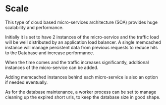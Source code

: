 # Scale

This type of cloud based micro-services architecture (SOA) provides huge scalability and performance.

Initially it is set to have 2 instances of the micro-service and the traffic load will be well distributed by an application load balancer. A single memcached instance will manage persistent data from previous requests to reduce hits to the Database and increase performance.

When the time comes and the traffic increases significantly, additional instances of the micro-service can be added.

Adding memcached instances behind each micro-service is also an option if needed eventually.

As for the database maintenance, a worker process can be set to manage cleaning up the expired short urls, to keep the database size in good shape.
